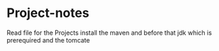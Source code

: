 # Project-notes
Read file for the Projects 
install the maven and before that jdk which is prerequired 
and the tomcate 
